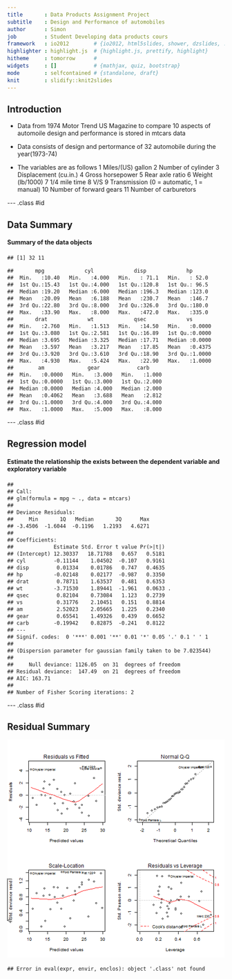 ```yaml
---
title       : Data Products Assignment Project
subtitle    : Design and Performance of automobiles
author      : Simon
job         : Student Developing data products cours
framework   : io2012        # {io2012, html5slides, shower, dzslides, ...}
highlighter : highlight.js  # {highlight.js, prettify, highlight}
hitheme     : tomorrow      # 
widgets     : []            # {mathjax, quiz, bootstrap}
mode        : selfcontained # {standalone, draft}
knit        : slidify::knit2slides
---
```

## Introduction

 * Data from 1974 Motor Trend US Magazine to compare 10 aspects of automoile design
   and performance is stored in mtcars data

*  Data consists of design and pertormance of 32 automobile during the year(1973-74)

*  The variables  are as follows
       1  Miles/(US) gallon
       2  Number of cylinder
       3  Displacement (cu.in.)
       4  Gross horsepower
       5  Rear axle ratio
       6  Weight (lb/1000)
       7  1/4 mile time
       8  V/S
       9  Transmission (0 = automatic, 1 = manual)
       10 Number of forward gears
       11 Number of carburetors


--- .class #id 

## Data Summary

#### Summary of the data objects 


```
## [1] 32 11
```

```
##       mpg             cyl             disp             hp       
##  Min.   :10.40   Min.   :4.000   Min.   : 71.1   Min.   : 52.0  
##  1st Qu.:15.43   1st Qu.:4.000   1st Qu.:120.8   1st Qu.: 96.5  
##  Median :19.20   Median :6.000   Median :196.3   Median :123.0  
##  Mean   :20.09   Mean   :6.188   Mean   :230.7   Mean   :146.7  
##  3rd Qu.:22.80   3rd Qu.:8.000   3rd Qu.:326.0   3rd Qu.:180.0  
##  Max.   :33.90   Max.   :8.000   Max.   :472.0   Max.   :335.0  
##       drat             wt             qsec             vs        
##  Min.   :2.760   Min.   :1.513   Min.   :14.50   Min.   :0.0000  
##  1st Qu.:3.080   1st Qu.:2.581   1st Qu.:16.89   1st Qu.:0.0000  
##  Median :3.695   Median :3.325   Median :17.71   Median :0.0000  
##  Mean   :3.597   Mean   :3.217   Mean   :17.85   Mean   :0.4375  
##  3rd Qu.:3.920   3rd Qu.:3.610   3rd Qu.:18.90   3rd Qu.:1.0000  
##  Max.   :4.930   Max.   :5.424   Max.   :22.90   Max.   :1.0000  
##        am              gear            carb      
##  Min.   :0.0000   Min.   :3.000   Min.   :1.000  
##  1st Qu.:0.0000   1st Qu.:3.000   1st Qu.:2.000  
##  Median :0.0000   Median :4.000   Median :2.000  
##  Mean   :0.4062   Mean   :3.688   Mean   :2.812  
##  3rd Qu.:1.0000   3rd Qu.:4.000   3rd Qu.:4.000  
##  Max.   :1.0000   Max.   :5.000   Max.   :8.000
```

--- .class #id 

## Regression model

#### Estimate the relationship the exists between the dependent variable and exploratory variable

```
## 
## Call:
## glm(formula = mpg ~ ., data = mtcars)
## 
## Deviance Residuals: 
##     Min       1Q   Median       3Q      Max  
## -3.4506  -1.6044  -0.1196   1.2193   4.6271  
## 
## Coefficients:
##             Estimate Std. Error t value Pr(>|t|)  
## (Intercept) 12.30337   18.71788   0.657   0.5181  
## cyl         -0.11144    1.04502  -0.107   0.9161  
## disp         0.01334    0.01786   0.747   0.4635  
## hp          -0.02148    0.02177  -0.987   0.3350  
## drat         0.78711    1.63537   0.481   0.6353  
## wt          -3.71530    1.89441  -1.961   0.0633 .
## qsec         0.82104    0.73084   1.123   0.2739  
## vs           0.31776    2.10451   0.151   0.8814  
## am           2.52023    2.05665   1.225   0.2340  
## gear         0.65541    1.49326   0.439   0.6652  
## carb        -0.19942    0.82875  -0.241   0.8122  
## ---
## Signif. codes:  0 '***' 0.001 '**' 0.01 '*' 0.05 '.' 0.1 ' ' 1
## 
## (Dispersion parameter for gaussian family taken to be 7.023544)
## 
##     Null deviance: 1126.05  on 31  degrees of freedom
## Residual deviance:  147.49  on 21  degrees of freedom
## AIC: 163.71
## 
## Number of Fisher Scoring iterations: 2
```




--- .class #id 


## Residual Summary

![plot of chunk unnamed-chunk-3](assets/fig/unnamed-chunk-3-1.png) 

```
## Error in eval(expr, envir, enclos): object '.class' not found
```
